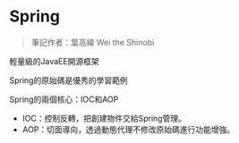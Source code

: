# Spring

> 筆記作者：葉高緯 Wei the Shinobi

輕量級的JavaEE開源框架

Spring的原始碼是優秀的學習範例

Spring的兩個核心：IOC和AOP

- IOC：控制反轉，把創建物件交給Spring管理。
- AOP：切面導向，透過動態代理不修改原始碼進行功能增強。

